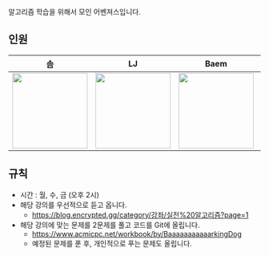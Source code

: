 알고리즘 학습을 위해서 모인 어벤져스입니다.

## 인원
| 솜 | LJ | Baem | 미니 | Woong | Gundy |
| :----: | :----: | :----: | :----: | :----: | :----: |
| <image src="https://avatars.githubusercontent.com/u/94514250?v=4" width="150px"/> | <image src="https://avatars.githubusercontent.com/u/97071996?v=4" width="150px"/> | <image src="https://avatars.githubusercontent.com/u/77507952?v=4" width="150px"/> | <image src="https://avatars.githubusercontent.com/u/52390923?v=4" width="150px"/> | <image src="https://avatars.githubusercontent.com/u/96489602?v=4" width="150px"/> | <image src="https://avatars.githubusercontent.com/u/106914201?v=4" width="150px"/> |

## 규칙
- 시간 : 월, 수, 금 (오후 2시)
- 해당 강의를 우선적으로 듣고 옵니다.
   - https://blog.encrypted.gg/category/강좌/실전%20알고리즘?page=1
- 해당 강의에 맞는 문제를 2문제를 풀고 코드를 Git에 올립니다.
   - https://www.acmicpc.net/workbook/by/BaaaaaaaaaaarkingDog
   - 예정된 문제를 푼 후, 개인적으로 푸는 문제도 올립니다.

